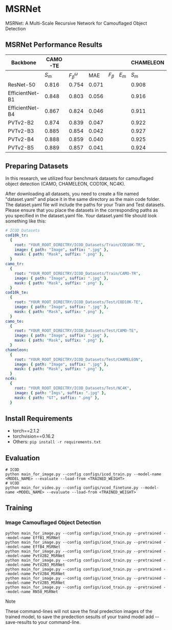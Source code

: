 # MSRNet
MSRNet: A Multi-Scale Recursive Network for Camouflaged Object Detection



## MSRNet Performance Results

| Backbone        | CAMO-TE |                      |       |           |       |CHAMELEON |                      |       | COD10K-TE |                      |       | NC4K  |                      |       |
| --------------- | ------- | -------------------- | ----- | ----------|-------|--------- | -------------------- | ----- | --------- | -------------------- | ----- | ----- | -------------------- | ----- |
|                 | $S_m$   | $F^{\omega}_{\beta}$ | MAE   |$F_{\beta}$|$E_{m}$|$S_m$     | $F^{\omega}_{\beta}$ | MAE   | $S_m$     | $F^{\omega}_{\beta}$ | MAE   | $S_m$ | $F^{\omega}_{\beta}$ | MAE   |
| ResNet-50       | 0.816   | 0.754                | 0.071 |           |       |0.908     | 0.858                | 0.021 | 0.861     | 0.768                | 0.026 | 0.874 | 0.816                | 0.037 |
| EfficientNet-B1 | 0.848   | 0.803                | 0.056 |           |       |0.916     | 0.870                | 0.020 | 0.863     | 0.773                | 0.024 | 0.876 | 0.823                | 0.036 |
| EfficientNet-B4 | 0.867   | 0.824                | 0.046 |           |       |0.911     | 0.865                | 0.020 | 0.875     | 0.797                | 0.021 | 0.884 | 0.837                | 0.032 |
| PVTv2-B2        | 0.874   | 0.839                | 0.047 |           |       |0.922     | 0.884                | 0.017 | 0.887     | 0.818                | 0.019 | 0.892 | 0.852                | 0.030 |
| PVTv2-B3        | 0.885   | 0.854                | 0.042 |           |       |0.927     | 0.898                | 0.017 | 0.895     | 0.829                | 0.018 | 0.900 | 0.861                | 0.028 |
| PVTv2-B4        | 0.888   | 0.859                | 0.040 |           |       |0.925     | 0.897                | 0.016 | 0.898     | 0.838                | 0.017 | 0.900 | 0.865                | 0.028 |
| PVTv2-B5        | 0.889   | 0.857                | 0.041 |           |       |0.924     | 0.885                | 0.018 | 0.898     | 0.827                | 0.018 | 0.903 | 0.863                | 0.028 |


## Preparing Datasets
In this research, we utilized four benchmark datasets for camouflaged object detection (CAMO, CHAMELEON, COD10K, NC4K).

After downloading all datasets, you need to create a file named "dataset.yaml" and place it in the same directory as the main code folder.  
The dataset.yaml file will include the paths for your Train and Test datasets. Please ensure that you place the datasets in the corresponding paths as you specified in the dataset.yaml file. 
Your dataset.yaml file should look something like this:

```yaml
# ICOD Datasets
cod10k_tr:
  {
    root: "YOUR_ROOT_DIRECTRY/ICOD_Datasets/Train/COD10K-TR",
    image: { path: "Image", suffix: ".jpg" },
    mask: { path: "Mask", suffix: ".png" },
  }
camo_tr:
  {
    root: "YOUR_ROOT_DIRECTRY/ICOD_Datasets/Train/CAMO-TR",
    image: { path: "Image", suffix: ".jpg" },
    mask: { path: "Mask", suffix: ".png" },
  }
cod10k_te:
  {
    root: "YOUR_ROOT_DIRECTRY/ICOD_Datasets/Test/COD10K-TE",
    image: { path: "Image", suffix: ".jpg" },
    mask: { path: "Mask", suffix: ".png" },
  }
camo_te:
  {
    root: "YOUR_ROOT_DIRECTRY/ICOD_Datasets/Test/CAMO-TE",
    image: { path: "Image", suffix: ".jpg" },
    mask: { path: "Mask", suffix: ".png" },
  }
chameleon:
  {
    root: "YOUR_ROOT_DIRECTRY/ICOD_Datasets/Test/CHAMELEON",
    image: { path: "Image", suffix: ".jpg" },
    mask: { path: "Mask", suffix: ".png" },
  }
nc4k:
  {
    root: "YOUR_ROOT_DIRECTRY/ICOD_Datasets/Test/NC4K",
    image: { path: "Imgs", suffix: ".jpg" },
    mask: { path: "GT", suffix: ".png" },
  }
```


## Install Requirements

* torch==2.1.2
* torchvision==0.16.2
* Others: `pip install -r requirements.txt`


## Evaluation

```shell
# ICOD
python main_for_image.py --config configs/icod_train.py --model-name <MODEL_NAME> --evaluate --load-from <TRAINED_WEIGHT>
# VCOD
python main_for_video.py --config configs/vcod_finetune.py --model-name <MODEL_NAME> --evaluate --load-from <TRAINED_WEIGHT>
```


## Training

### Image Camouflaged Object Detection

```shell
python main_for_image.py --config configs/icod_train.py --pretrained --model-name EffB1_MSRNet
python main_for_image.py --config configs/icod_train.py --pretrained --model-name EffB4_MSRNet
python main_for_image.py --config configs/icod_train.py --pretrained --model-name PvtV2B2_MSRNet
python main_for_image.py --config configs/icod_train.py --pretrained --model-name PvtV2B3_MSRNet
python main_for_image.py --config configs/icod_train.py --pretrained --model-name PvtV2B4_MSRNet
python main_for_image.py --config configs/icod_train.py --pretrained --model-name PvtV2B5_MSRNet
python main_for_image.py --config configs/icod_train.py --pretrained --model-name RN50_MSRNet
```
> [!note]
> These command-lines will not save the final predection images of the trained model, to save the predection sesults of your traind model add --save-results to your command-line. 

